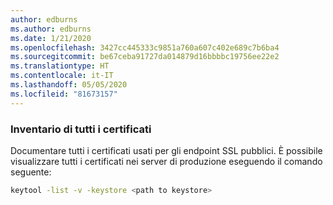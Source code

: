 ```yaml
---
author: edburns
ms.author: edburns
ms.date: 1/21/2020
ms.openlocfilehash: 3427cc445333c9851a760a607c402e689c7b6ba4
ms.sourcegitcommit: be67ceba91727da014879d16bbbbc19756ee22e2
ms.translationtype: HT
ms.contentlocale: it-IT
ms.lasthandoff: 05/05/2020
ms.locfileid: "81673157"
---
```

### <a name="inventory-all-certificates"></a>Inventario di tutti i certificati

Documentare tutti i certificati usati per gli endpoint SSL pubblici. È possibile visualizzare tutti i certificati nei server di produzione eseguendo il comando seguente:

```bash
keytool -list -v -keystore <path to keystore>
```

